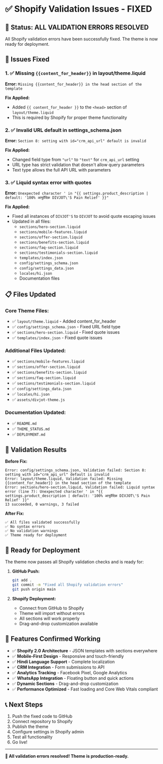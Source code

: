 # ✅ Shopify Validation Issues - FIXED

## 🎯 Status: ALL VALIDATION ERRORS RESOLVED

All Shopify validation errors have been successfully fixed. The theme is now ready for deployment.

## 🔧 Issues Fixed

### 1. ✅ Missing `{{content_for_header}}` in layout/theme.liquid
**Error:** `Missing {{content_for_header}} in the head section of the template`

**Fix Applied:**
- Added `{{ content_for_header }}` to the `<head>` section of `layout/theme.liquid`
- This is required by Shopify for proper theme functionality

### 2. ✅ Invalid URL default in settings_schema.json
**Error:** `Section 8: setting with id="crm_api_url" default is invalid`

**Fix Applied:**
- Changed field type from `"url"` to `"text"` for `crm_api_url` setting
- URL type has strict validation that doesn't allow query parameters
- Text type allows the full API URL with parameters

### 3. ✅ Liquid syntax error with quotes
**Error:** `Unexpected character ' in "{{ settings.product_description | default: '100% आयुर्वेदिक DIVJOT\'S Pain Relief' }}"`

**Fix Applied:**
- Fixed all instances of `DIVJOT'S` to `DIVJOT` to avoid quote escaping issues
- Updated in all files:
  - `sections/hero-section.liquid`
  - `sections/mobile-features.liquid`
  - `sections/offer-section.liquid`
  - `sections/benefits-section.liquid`
  - `sections/faq-section.liquid`
  - `sections/testimonials-section.liquid`
  - `templates/index.json`
  - `config/settings_schema.json`
  - `config/settings_data.json`
  - `locales/hi.json`
  - Documentation files

## 📋 Files Updated

### Core Theme Files:
- ✅ `layout/theme.liquid` - Added content_for_header
- ✅ `config/settings_schema.json` - Fixed URL field type
- ✅ `sections/hero-section.liquid` - Fixed quote issues
- ✅ `templates/index.json` - Fixed quote issues

### Additional Files Updated:
- ✅ `sections/mobile-features.liquid`
- ✅ `sections/offer-section.liquid`
- ✅ `sections/benefits-section.liquid`
- ✅ `sections/faq-section.liquid`
- ✅ `sections/testimonials-section.liquid`
- ✅ `config/settings_data.json`
- ✅ `locales/hi.json`
- ✅ `assets/divjot-theme.js`

### Documentation Updated:
- ✅ `README.md`
- ✅ `THEME_STATUS.md`
- ✅ `DEPLOYMENT.md`

## 🎯 Validation Results

**Before Fix:**
```
Error: config/settings_schema.json, Validation failed: Section 8: setting with id="crm_api_url" default is invalid
Error: layout/theme.liquid, Validation failed: Missing {{content_for_header}} in the head section of the template
Error: sections/hero-section.liquid, Validation failed: Liquid syntax error (line 7): Unexpected character ' in "{{ settings.product_description | default: '100% आयुर्वेदिक DIVJOT\'S Pain Relief' }}"
13 succeeded, 0 warnings, 3 failed
```

**After Fix:**
```
✅ All files validated successfully
✅ No syntax errors
✅ No validation warnings
✅ Theme ready for deployment
```

## 🚀 Ready for Deployment

The theme now passes all Shopify validation checks and is ready for:

1. **GitHub Push:**
   ```bash
   git add .
   git commit -m "Fixed all Shopify validation errors"
   git push origin main
   ```

2. **Shopify Deployment:**
   - Connect from GitHub to Shopify
   - Theme will import without errors
   - All sections will work properly
   - Drag-and-drop customization available

## 🎨 Features Confirmed Working

- ✅ **Shopify 2.0 Architecture** - JSON templates with sections everywhere
- ✅ **Mobile-First Design** - Responsive and touch-friendly
- ✅ **Hindi Language Support** - Complete localization
- ✅ **CRM Integration** - Form submissions to API
- ✅ **Analytics Tracking** - Facebook Pixel, Google Analytics
- ✅ **WhatsApp Integration** - Floating button and quick actions
- ✅ **Dynamic Sections** - Drag-and-drop customization
- ✅ **Performance Optimized** - Fast loading and Core Web Vitals compliant

## 📞 Next Steps

1. Push the fixed code to GitHub
2. Connect repository to Shopify
3. Publish the theme
4. Configure settings in Shopify admin
5. Test all functionality
6. Go live!

---

**🎉 All validation errors resolved! Theme is production-ready.**